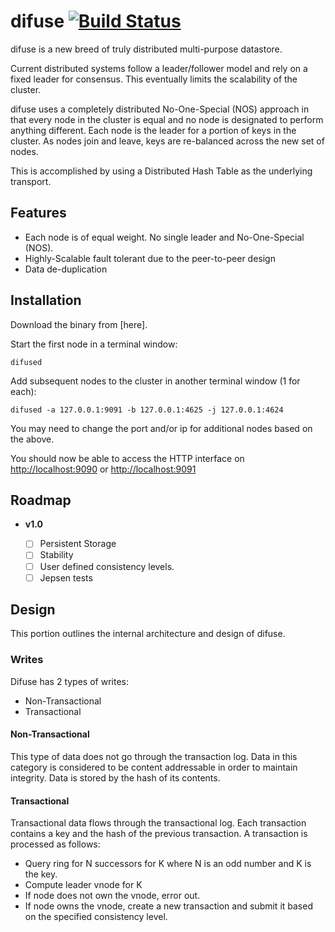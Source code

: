 # difuse [![Build Status](https://travis-ci.org/ipkg/difuse.svg?branch=master)](https://travis-ci.org/ipkg/difuse)

difuse is a new breed of truly distributed multi-purpose datastore.  

Current distributed systems follow a leader/follower model and rely on a fixed leader
for consensus.  This eventually limits the scalability of the cluster.

difuse uses a completely distributed No-One-Special (NOS) approach in that every node in the
cluster is equal and no node is designated to perform anything different.  Each node is the leader
for a portion of keys in the cluster.  As nodes join and leave, keys are re-balanced across the new
set of nodes.  

This is accomplished by using a Distributed Hash Table as the underlying transport.

## Features

- Each node is of equal weight. No single leader and No-One-Special (NOS).
- Highly-Scalable fault tolerant due to the peer-to-peer design
- Data de-duplication

## Installation
Download the binary from [here].

Start the first node in a terminal window:

```
difused
```

Add subsequent nodes to the cluster in another terminal window (1 for each):

```
difused -a 127.0.0.1:9091 -b 127.0.0.1:4625 -j 127.0.0.1:4624
```

You may need to change the port and/or ip for additional nodes based on the above.

You should now be able to access the HTTP interface on [http://localhost:9090](http://localhost:9090)
or [http://localhost:9091](http://localhost:9091)


## Roadmap

- **v1.0**

    - [ ] Persistent Storage
    - [ ] Stability
    - [ ] User defined consistency levels.
    - [ ] Jepsen tests

## Design
This portion outlines the internal architecture and design of difuse.

### Writes
Difuse has 2 types of writes:

- Non-Transactional
- Transactional

#### Non-Transactional

This type of data does not go through the transaction log.  Data in this category
is considered to be content addressable in order to maintain integrity.  Data is stored
by the hash of its contents.

#### Transactional
Transactional data flows through the transactional log.  Each transaction contains
a key and the hash of the previous transaction.  A transaction is processed as follows:

- Query ring for N successors for K where N is an odd number and K is the key.
- Compute leader vnode for K
- If node does not own the vnode, error out.
- If node owns the vnode, create a new transaction and submit it based on the specified consistency level.
